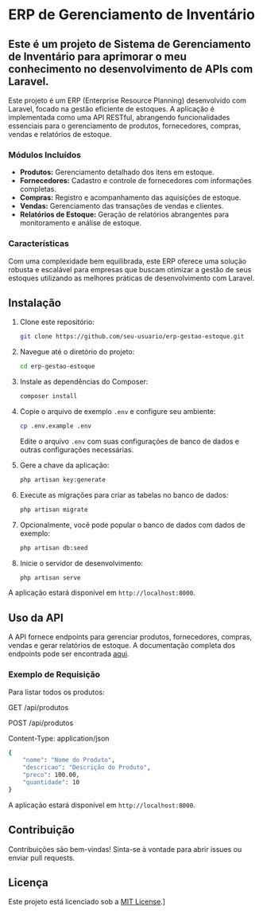 # ERP de Gerenciamento de Inventário

## Este é um projeto de Sistema de Gerenciamento de Inventário para aprimorar o meu conhecimento no desenvolvimento de APIs com Laravel.

Este projeto é um ERP (Enterprise Resource Planning) desenvolvido com Laravel, focado na gestão eficiente de estoques. A aplicação é implementada como uma API RESTful, abrangendo funcionalidades essenciais para o gerenciamento de produtos, fornecedores, compras, vendas e relatórios de estoque.

### Módulos Incluídos
- **Produtos:** Gerenciamento detalhado dos itens em estoque.
- **Fornecedores:** Cadastro e controle de fornecedores com informações completas.
- **Compras:** Registro e acompanhamento das aquisições de estoque.
- **Vendas:** Gerenciamento das transações de vendas e clientes.
- **Relatórios de Estoque:** Geração de relatórios abrangentes para monitoramento e análise de estoque.

### Características
Com uma complexidade bem equilibrada, este ERP oferece uma solução robusta e escalável para empresas que buscam otimizar a gestão de seus estoques utilizando as melhores práticas de desenvolvimento com Laravel.

## Instalação

1. Clone este repositório:
    ```bash
    git clone https://github.com/seu-usuario/erp-gestao-estoque.git
    ```

2. Navegue até o diretório do projeto:
    ```bash
    cd erp-gestao-estoque
    ```

3. Instale as dependências do Composer:
    ```bash
    composer install
    ```

4. Copie o arquivo de exemplo `.env` e configure seu ambiente:
    ```bash
    cp .env.example .env
    ```
    Edite o arquivo `.env` com suas configurações de banco de dados e outras configurações necessárias.

5. Gere a chave da aplicação:
    ```bash
    php artisan key:generate
    ```

6. Execute as migrações para criar as tabelas no banco de dados:
    ```bash
    php artisan migrate
    ```

7. Opcionalmente, você pode popular o banco de dados com dados de exemplo:
    ```bash
    php artisan db:seed
    ```

8. Inicie o servidor de desenvolvimento:
    ```bash
    php artisan serve
    ```

A aplicação estará disponível em `http://localhost:8000`.

## Uso da API

A API fornece endpoints para gerenciar produtos, fornecedores, compras, vendas e gerar relatórios de estoque. A documentação completa dos endpoints pode ser encontrada [aqui](link-para-documentacao).

### Exemplo de Requisição

Para listar todos os produtos:

GET /api/produtos

POST /api/produtos

Content-Type: application/json


```bash
{
    "nome": "Nome do Produto",
    "descricao": "Descrição do Produto",
    "preco": 100.00,
    "quantidade": 10
}
````

A aplicação estará disponível em `http://localhost:8000`.

## Contribuição

Contribuições são bem-vindas! Sinta-se à vontade para abrir issues ou enviar pull requests.

## Licença

Este projeto está licenciado sob a [MIT License](LICENSE).]
